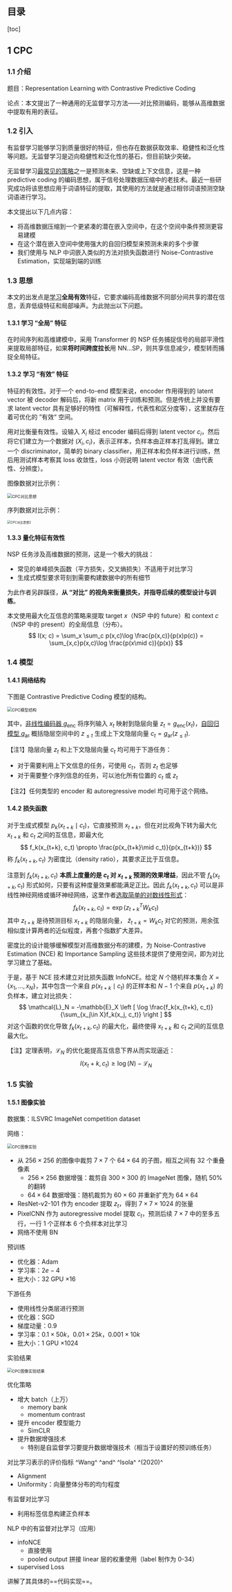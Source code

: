 ## 目录

[toc]

## 1 CPC

### 1.1 介绍

题目：Representation Learning with Contrastive Predictive Coding

论点：本文提出了一种通用的无监督学习方法——对比预测编码，能够从高维数据中提取有用的表征。

### 1.2 引入

有监督学习能够学习到质量很好的特征，但也存在数据获取效率、稳健性和泛化性等问题。无监督学习是迈向稳健性和泛化性的基石，但目前缺少突破。

无监督学习<u>最常见的策略</u>之一是预测未来、空缺或上下文信息，这是一种 predictive coding 的编码思想，属于信号处理数据压缩中的老技术。最近一些研究成功将该思想应用于词语特征的提取，其使用的方法就是通过相邻词语预测空缺词语进行学习。

本文提出以下几点内容：

* 将高维数据压缩到一个更紧凑的潜在嵌入空间中，在这个空间中条件预测更容易建模
* 在这个潜在嵌入空间中使用强大的自回归模型来预测未来的多个步骤
* 我们使用与 NLP 中词嵌入类似的方法对损失函数进行 Noise-Contrastive Estimation，实现端到端的训练

### 1.3 思想

本文的出发点是<u>学习</u>**全局有效**特征，它要求编码高维数据不同部分间共享的潜在信息，丢弃低级特征和局部噪声。为此抛出以下问题。

#### 1.3.1 学习 “全局” 特征

在时间序列和高维建模中，采用 Transformer 的 NSP 任务捕捉信号的局部平滑性来提取局部特征，如果**将时间跨度拉长**用 NN...SP，则共享信息减少，模型转而捕捉全局特征。

#### 1.3.2 学习 “有效” 特征

特征的有效性。对于一个 end-to-end 模型来说，encoder 作用得到的 latent vector 被 decoder 解码后，将新 matrix 用于训练和预测。但是传统上并没有要求 latent vector 具有足够好的特性（可解释性，代表性和区分度等），这里就存在着可优化的 ”有效“ 空间。                                                                                                                                                                                                                                                                                                                                                                                                                     

用对比衡量有效性。设输入 $X_i$ 经过 encoder 编码后得到 latent vector $c_i$，然后将它们建立为一个数据对 $(X_i, c_i)$，表示正样本，负样本由正样本打乱得到。建立一个 discriminator，简单的 binary classifier，用正样本和负样本进行训练，然后用测试样本考察其 loss 收敛性，loss 小则说明 latent vector 有效（由代表性、分辨度）。

图像数据对比示例：

<img src="img/CPC对比思想.jpg" alt="CPC对比思想" style="zoom:67%;" />

序列数据对比示例：

<img src="img/CPC对比思想2.jpg" alt="CPC对比思想2" style="zoom: 50%;" />

#### 1.3.3 量化特征有效性

NSP 任务涉及高维数据的预测，这是一个极大的挑战：

* 常见的单峰损失函数（平方损失，交叉熵损失）不适用于对比学习
* 生成式模型要求苛刻到需要构建数据中的所有细节

为此作者另辟蹊径，**从 “对比” 的视角来衡量损失，并指导后续的模型设计与训练**。

本文使用最大化互信息的策略来提取 target $x$（NSP 中的 future）和 context $c$（NSP 中的 present）的全局信息（分布）。
$$
I(x; c) = \sum_x \sum_c p(x,c)\log \frac{p(x,c)}{p(x)p(c)} = \sum_{x,c}p(x,c)\log \frac{p(x\mid c)}{p(x)}
$$

### 1.4 模型

#### 1.4.1 网络结构

下图是 Contrastive Predictive Coding 模型的结构。

<img src="img/CPC模型结构.png" alt="CPC模型结构" style="zoom:67%;" />

其中，<u>非线性编码器 $g_{\text{enc}}$</u> 将序列输入 $x_t$ 映射到隐层向量 $z_t = g_{\text{enc}}(x_t)$，<u>自回归模型 $g_{\text{ar}}$</u> 概括隐层空间中的 $z_{\le t}$ 生成上下文隐层向量 $c_t = g_{\text{ar}}(z_{\le t})$.

【注1】隐层向量 $z_t$ 和上下文隐层向量 $c_t$ 均可用于下游任务：

* 对于需要利用上下文信息的任务，可使用 $c_t$，否则 $z_t$ 也足够
* 对于需要整个序列信息的任务，可以池化所有位置的 $c_t$ 或 $z_t$

【注2】任何类型的 encoder 和 autoregressive model 均可用于这个网络。

#### 1.4.2 损失函数

对于生成式模型 $p_k(x_{t+k}\mid c_t)$，它直接预测 $x_{t+k}$，但在对比视角下转为最大化 $x_{t+k}$ 和 $c_t$ 之间的互信息，即最大化
$$
f_k(x_{t+k}, c_t) \propto \frac{p(x_{t+k}\mid c_t)}{p(x_{t+k})}
$$
称 $f_k(x_{t+k}, c_t)$ 为密度比（density ratio），其要求正比于互信息。

注意到 $f_k(x_{t+k}, c_t)$ **本质上度量的是 $c_t$ 对 $x_{t+k}$ 预测的效果增益**，因此不管 $f_k(x_{t+k}, c_t)$ 形式如何，只要有这种度量效果都能满足正比。因此 $f_k (x_{t+k}, c_t)$ 可以是非线性神经网络或循环神经网络，这里作者<u>选取简单的对数线性形式</u>：
$$
f_k(x_{t+k}, c_t) = \exp\left ( z^T_{t+k} W_k c_t \right )
$$
其中 $z_{t+k}$ 是待预测目标 $x_{t+k}$ 的隐层向量， $\hat{z}_{t+k} = W_kc_t$ 对它的预测，用余弦相似度计算两者的近似程度，再套个指数扩大差异。

密度比的设计能够缓解模型对高维数据分布的建模，为 Noise-Contrastive Estimation (NCE) 和 Importance Sampling 这些技术提供了使用空间，即为对比学习建立了基础。

于是，基于 NCE 技术建立对比损失函数 InfoNCE。给定 $N$ 个随机样本集合 $X = \{ x_1, \dots, x_N \}$，其中包含一个来自 $p(x_{t+k}\mid c_t)$ 的正样本和 $N-1$ 个来自 $p(x_{t+k})$ 的负样本，建立对比损失：
$$
\mathcal{L}_N = -\mathbb{E}_X \left [ \log \frac{f_k(x_{t+k}, c_t)}{\sum_{x_j\in X}f_k(x_j, c_t)} \right ]
$$
对这个函数的优化导致 $f_k(x_{t+k}, c_t)$ 的最大化，最终使得 $x_{t+k}$ 和 $c_t$ 之间的互信息最大化。

【注】定理表明，$\mathcal{L}_N$ 的优化能提高互信息下界从而实现逼近：
$$
I(x_t+k,c_t) \ge \log(N) - \mathcal{L}_N
$$

### 1.5 实验

#### 1.5.1 图像实验

数据集：ILSVRC ImageNet competition dataset

网络：

<img src="img/CPC图像实验.png" alt="CPC图像实验" style="zoom:67%;" />

* 从 $256 \times 256$ 的图像中裁剪 $7\times 7$ 个 $64\times64$ 的子图，相互之间有 $32$ 个重叠像素
  * $256 \times 256$ 数据增强：裁剪自 $300 \times 300$ 的 ImageNet 图像，随机 $50\%$ 的翻转
  * $64\times64$ 数据增强：随机裁剪为 $60 \times 60$ 并重新扩充为 $64\times 64$
* ResNet-v2-101 作为 encoder 提取 $z_t$，得到 $7 \times 7 \times 1024$ 的张量
* PixelCNN 作为 autoregressive model 提取 $c_t$，预测后续 $7\times 7$ 中的至多五行，一行 1 个正样本 6 个负样本对比学习
* 网络不使用 BN

预训练

* 优化器：Adam
* 学习率：$2e-4$
* 批大小：$32$ GPU $\times 16$

下游任务

* 使用线性分类层进行预测
* 优化器：SGD
* 梯度动量：0.9
* 学习率：$0.1 \times 50k$，$0.01 \times 25k$，$0.001 \times 10k$
* 批大小：$1$ GPU $\times 1024$

实验结果

<img src="img/CPC图像实验结果.png" alt="CPC图像实验结果" style="zoom:67%;" />

























优化策略

* 增大 batch（上万）
  * memory bank
  * momentum contrast
* 提升 encoder 模型能力
  * SimCLR
* 提升数据增强技术
  * 特别是自监督学习要提升数据增强技术（相当于设置好的预训练任务）



对比学习表示的评价指标 ^Wang^ ^and^ ^Isola^ ^(2020)^

* Alignment
* Uniformity：向量整体分布的均匀程度



有监督对比学习

* 利用标签信息构建正负样本

[^ Supervised Contrastive Learning]: 有监督对比学习



NLP 中的有监督对比学习（应用）

* infoNCE
  * 直接使用
  * pooled output 拼接 linear 层的权重使用（label 制作为 0-34）
* supervised Loss

讲解了其具体的==代码实现==。

